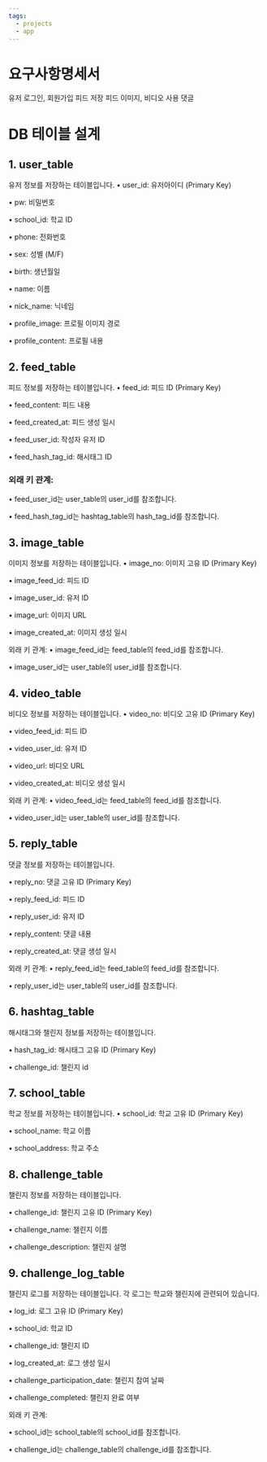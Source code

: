 ```yaml
---
tags:
  - projects
  - app
---
```


# 요구사항명세서
유저 로그인, 회원가입
피드 저장
피드 이미지, 비디오 사용
댓글


# DB 테이블 설계
## 1. user_table
유저 정보를 저장하는 테이블입니다.
• user_id: 유저아이디 (Primary Key)

• pw: 비밀번호

• school_id: 학교 ID

• phone: 전화번호

• sex: 성별 (M/F)

• birth: 생년월일

• name: 이름

• nick_name: 닉네임

• profile_image: 프로필 이미지 경로

• profile_content: 프로필 내용

  

## 2. feed_table
피드 정보를 저장하는 테이블입니다.
• feed_id: 피드 ID (Primary Key)

• feed_content: 피드 내용

• feed_created_at: 피드 생성 일시

• feed_user_id: 작성자 유저 ID

• feed_hash_tag_id: 해시태그 ID

### 외래 키 관계:
• feed_user_id는 user_table의 user_id를 참조합니다.

• feed_hash_tag_id는 hashtag_table의 hash_tag_id를 참조합니다.
## 3. image_table
이미지 정보를 저장하는 테이블입니다.
• image_no: 이미지 고유 ID (Primary Key)

• image_feed_id: 피드 ID

• image_user_id: 유저 ID

• image_url: 이미지 URL

• image_created_at: 이미지 생성 일시

외래 키 관계:
• image_feed_id는 feed_table의 feed_id를 참조합니다.

• image_user_id는 user_table의 user_id를 참조합니다.

## 4. video_table
비디오 정보를 저장하는 테이블입니다.
• video_no: 비디오 고유 ID (Primary Key)

• video_feed_id: 피드 ID

• video_user_id: 유저 ID

• video_url: 비디오 URL

• video_created_at: 비디오 생성 일시

외래 키 관계:
• video_feed_id는 feed_table의 feed_id를 참조합니다.

• video_user_id는 user_table의 user_id를 참조합니다.
## 5. reply_table

댓글 정보를 저장하는 테이블입니다.

• reply_no: 댓글 고유 ID (Primary Key)

• reply_feed_id: 피드 ID

• reply_user_id: 유저 ID

• reply_content: 댓글 내용

• reply_created_at: 댓글 생성 일시

외래 키 관계:
• reply_feed_id는 feed_table의 feed_id를 참조합니다.

• reply_user_id는 user_table의 user_id를 참조합니다.

  

## 6. hashtag_table

해시태그와 챌린지 정보를 저장하는 테이블입니다.

• hash_tag_id: 해시태그 고유 ID (Primary Key)

• challenge_id: 챌린지 id

  
## 7. school_table

학교 정보를 저장하는 테이블입니다.
• school_id: 학교 고유 ID (Primary Key)

• school_name: 학교 이름

• school_address: 학교 주소
## 8. challenge_table

챌린지 정보를 저장하는 테이블입니다.

• challenge_id: 챌린지 고유 ID (Primary Key)

• challenge_name: 챌린지 이름

• challenge_description: 챌린지 설명

## 9. challenge_log_table

챌린지 로그를 저장하는 테이블입니다. 각 로그는 학교와 챌린지에 관련되어 있습니다.

• log_id: 로그 고유 ID (Primary Key)

• school_id: 학교 ID

• challenge_id: 챌린지 ID

• log_created_at: 로그 생성 일시

• challenge_participation_date: 챌린지 참여 날짜

• challenge_completed: 챌린지 완료 여부

외래 키 관계:  

• school_id는 school_table의 school_id를 참조합니다.

• challenge_id는 challenge_table의 challenge_id를 참조합니다.